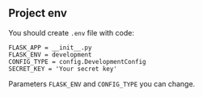 ## Project env
You should create `.env` file with code:
```text
FLASK_APP = __init__.py
FLASK_ENV = development
CONFIG_TYPE = config.DevelopmentConfig
SECRET_KEY = 'Your secret key'
```
Parameters `FLASK_ENV` and `CONFIG_TYPE` you can change.